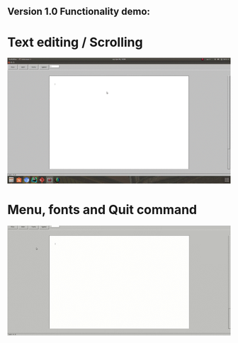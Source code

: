 ## Version 1.0 Functionality demo:

# Text editing / Scrolling
![Text editor](text_editor_demo.gif)

# Menu, fonts and Quit command
![Menu](menu_demo.gif)
